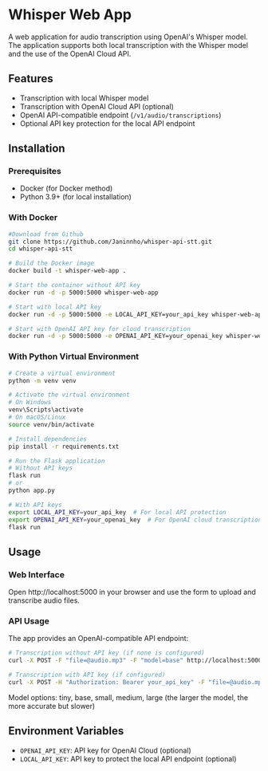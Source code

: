 # Whisper Web App

A web application for audio transcription using OpenAI's Whisper model. The application supports both local transcription with the Whisper model and the use of the OpenAI Cloud API.

## Features

- Transcription with local Whisper model
- Transcription with OpenAI Cloud API (optional)
- OpenAI API-compatible endpoint (`/v1/audio/transcriptions`)
- Optional API key protection for the local API endpoint

## Installation

### Prerequisites

- Docker (for Docker method)
- Python 3.9+ (for local installation)

### With Docker


```bash
#Download from Github
git clone https://github.com/Janinnho/whisper-api-stt.git
cd whisper-api-stt

# Build the Docker image
docker build -t whisper-web-app .

# Start the container without API key
docker run -d -p 5000:5000 whisper-web-app

# Start with local API key
docker run -d -p 5000:5000 -e LOCAL_API_KEY=your_api_key whisper-web-app

# Start with OpenAI API key for cloud transcription
docker run -d -p 5000:5000 -e OPENAI_API_KEY=your_openai_key whisper-web-app
```

### With Python Virtual Environment

```bash
# Create a virtual environment
python -m venv venv

# Activate the virtual environment
# On Windows
venv\Scripts\activate
# On macOS/Linux
source venv/bin/activate

# Install dependencies
pip install -r requirements.txt

# Run the Flask application
# Without API keys
flask run
# or
python app.py

# With API keys
export LOCAL_API_KEY=your_api_key  # For local API protection
export OPENAI_API_KEY=your_openai_key  # For OpenAI cloud transcription
flask run
```

## Usage

### Web Interface

Open http://localhost:5000 in your browser and use the form to upload and transcribe audio files.

### API Usage

The app provides an OpenAI-compatible API endpoint:

```bash
# Transcription without API key (if none is configured)
curl -X POST -F "file=@audio.mp3" -F "model=base" http://localhost:5000/v1/audio/transcriptions

# Transcription with API key (if configured)
curl -X POST -H "Authorization: Bearer your_api_key" -F "file=@audio.mp3" -F "model=base" http://localhost:5000/v1/audio/transcriptions
```

Model options: tiny, base, small, medium, large (the larger the model, the more accurate but slower)

## Environment Variables

- `OPENAI_API_KEY`: API key for OpenAI Cloud (optional)
- `LOCAL_API_KEY`: API key to protect the local API endpoint (optional)
